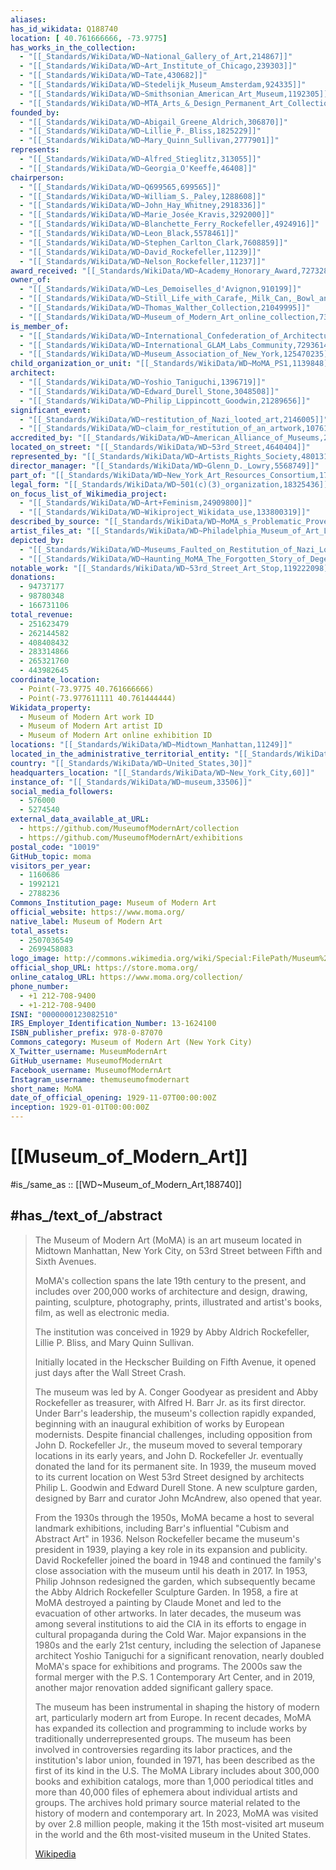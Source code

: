 ```yaml
---
aliases:
has_id_wikidata: Q188740
location: [ 40.761666666, -73.9775]
has_works_in_the_collection:
  - "[[_Standards/WikiData/WD~National_Gallery_of_Art,214867]]"
  - "[[_Standards/WikiData/WD~Art_Institute_of_Chicago,239303]]"
  - "[[_Standards/WikiData/WD~Tate,430682]]"
  - "[[_Standards/WikiData/WD~Stedelijk_Museum_Amsterdam,924335]]"
  - "[[_Standards/WikiData/WD~Smithsonian_American_Art_Museum,1192305]]"
  - "[[_Standards/WikiData/WD~MTA_Arts_&_Design_Permanent_Art_Collection,119144561]]"
founded_by:
  - "[[_Standards/WikiData/WD~Abigail_Greene_Aldrich,306870]]"
  - "[[_Standards/WikiData/WD~Lillie_P._Bliss,1825229]]"
  - "[[_Standards/WikiData/WD~Mary_Quinn_Sullivan,2777901]]"
represents:
  - "[[_Standards/WikiData/WD~Alfred_Stieglitz,313055]]"
  - "[[_Standards/WikiData/WD~Georgia_O'Keeffe,46408]]"
chairperson:
  - "[[_Standards/WikiData/WD~Q699565,699565]]"
  - "[[_Standards/WikiData/WD~William_S._Paley,1288608]]"
  - "[[_Standards/WikiData/WD~John_Hay_Whitney,2918336]]"
  - "[[_Standards/WikiData/WD~Marie_Josée_Kravis,3292000]]"
  - "[[_Standards/WikiData/WD~Blanchette_Ferry_Rockefeller,4924916]]"
  - "[[_Standards/WikiData/WD~Leon_Black,5578461]]"
  - "[[_Standards/WikiData/WD~Stephen_Carlton_Clark,7608859]]"
  - "[[_Standards/WikiData/WD~David_Rockefeller,11239]]"
  - "[[_Standards/WikiData/WD~Nelson_Rockefeller,11237]]"
award_received: "[[_Standards/WikiData/WD~Academy_Honorary_Award,727328]]"
owner_of:
  - "[[_Standards/WikiData/WD~Les_Demoiselles_d'Avignon,910199]]"
  - "[[_Standards/WikiData/WD~Still_Life_with_Carafe,_Milk_Can,_Bowl_and_Orange,18614635]]"
  - "[[_Standards/WikiData/WD~Thomas_Walther_Collection,21049995]]"
  - "[[_Standards/WikiData/WD~Museum_of_Modern_Art_online_collection,73268604]]"
is_member_of:
  - "[[_Standards/WikiData/WD~International_Confederation_of_Architectural_Museums,1110138]]"
  - "[[_Standards/WikiData/WD~International_GLAM_Labs_Community,72936141]]"
  - "[[_Standards/WikiData/WD~Museum_Association_of_New_York,125470235]]"
child_organization_or_unit: "[[_Standards/WikiData/WD~MoMA_PS1,1139848]]"
architect:
  - "[[_Standards/WikiData/WD~Yoshio_Taniguchi,1396719]]"
  - "[[_Standards/WikiData/WD~Edward_Durell_Stone,3048508]]"
  - "[[_Standards/WikiData/WD~Philip_Lippincott_Goodwin,21289656]]"
significant_event:
  - "[[_Standards/WikiData/WD~restitution_of_Nazi_looted_art,2146005]]"
  - "[[_Standards/WikiData/WD~claim_for_restitution_of_an_artwork,107614552]]"
accredited_by: "[[_Standards/WikiData/WD~American_Alliance_of_Museums,2842849]]"
located_on_street: "[[_Standards/WikiData/WD~53rd_Street,4640404]]"
represented_by: "[[_Standards/WikiData/WD~Artists_Rights_Society,4801318]]"
director_manager: "[[_Standards/WikiData/WD~Glenn_D._Lowry,5568749]]"
part_of: "[[_Standards/WikiData/WD~New_York_Art_Resources_Consortium,17148329]]"
legal_form: "[[_Standards/WikiData/WD~501(c)(3)_organization,18325436]]"
on_focus_list_of_Wikimedia_project:
  - "[[_Standards/WikiData/WD~Art+Feminism,24909800]]"
  - "[[_Standards/WikiData/WD~Wikiproject_Wikidata_use,133800319]]"
described_by_source: "[[_Standards/WikiData/WD~MoMA_s_Problematic_Provenances,58323582]]"
artist_files_at: "[[_Standards/WikiData/WD~Philadelphia_Museum_of_Art_Library_and_Archives,89574171]]"
depicted_by:
  - "[[_Standards/WikiData/WD~Museums_Faulted_on_Restitution_of_Nazi_Looted_Art,96782073]]"
  - "[[_Standards/WikiData/WD~Haunting_MoMA_The_Forgotten_Story_of_Degenerate_Dealer_Alfred_Flechtheim,107979493]]"
notable_work: "[[_Standards/WikiData/WD~53rd_Street_Art_Stop,119222098]]"
donations:
  - 94737177
  - 98780348
  - 166731106
total_revenue:
  - 251623479
  - 262144582
  - 408408432
  - 283314866
  - 265321760
  - 443982645
coordinate_location:
  - Point(-73.9775 40.761666666)
  - Point(-73.977611111 40.761444444)
Wikidata_property:
  - Museum of Modern Art work ID
  - Museum of Modern Art artist ID
  - Museum of Modern Art online exhibition ID
locations: "[[_Standards/WikiData/WD~Midtown_Manhattan,11249]]"
located_in_the_administrative_territorial_entity: "[[_Standards/WikiData/WD~Manhattan,11299]]"
country: "[[_Standards/WikiData/WD~United_States,30]]"
headquarters_location: "[[_Standards/WikiData/WD~New_York_City,60]]"
instance_of: "[[_Standards/WikiData/WD~museum,33506]]"
social_media_followers:
  - 576000
  - 5274540
external_data_available_at_URL:
  - https://github.com/MuseumofModernArt/collection
  - https://github.com/MuseumofModernArt/exhibitions
postal_code: "10019"
GitHub_topic: moma
visitors_per_year:
  - 1160686
  - 1992121
  - 2788236
Commons_Institution_page: Museum of Modern Art
official_website: https://www.moma.org/
native_label: Museum of Modern Art
total_assets:
  - 2507036549
  - 2699458083
logo_image: http://commons.wikimedia.org/wiki/Special:FilePath/Museum%20of%20Modern%20Art%20logo.svg
official_shop_URL: https://store.moma.org/
online_catalog_URL: https://www.moma.org/collection/
phone_number:
  - +1 212-708-9400
  - +1-212-708-9400
ISNI: "0000000123082510"
IRS_Employer_Identification_Number: 13-1624100
ISBN_publisher_prefix: 978-0-87070
Commons_category: Museum of Modern Art (New York City)
X_Twitter_username: MuseumModernArt
GitHub_username: MuseumofModernArt
Facebook_username: MuseumofModernArt
Instagram_username: themuseumofmodernart
short_name: MoMA
date_of_official_opening: 1929-11-07T00:00:00Z
inception: 1929-01-01T00:00:00Z
---
```


# [[Museum_of_Modern_Art]] 

#is_/same_as :: [[WD~Museum_of_Modern_Art,188740]] 

## #has_/text_of_/abstract 

> The Museum of Modern Art (MoMA) is an art museum located in Midtown Manhattan, 
> New York City, on 53rd Street between Fifth and Sixth Avenues. 
> 
> MoMA's collection spans the late 19th century to the present, 
> and includes over 200,000 works of architecture and design, drawing, painting, sculpture, photography, prints, illustrated and artist's books, film, as well as electronic media.
>
> The institution was conceived in 1929 by Abby Aldrich Rockefeller, Lillie P. Bliss, and Mary Quinn Sullivan. 
> 
> Initially located in the Heckscher Building on Fifth Avenue, 
> it opened just days after the Wall Street Crash. 
> 
> The museum was led by A. Conger Goodyear as president and Abby Rockefeller as treasurer, with Alfred H. Barr Jr. as its first director. Under Barr's leadership, the museum's collection rapidly expanded, beginning with an inaugural exhibition of works by European modernists. Despite financial challenges, including opposition from John D. Rockefeller Jr., the museum moved to several temporary locations in its early years, and John D. Rockefeller Jr. eventually donated the land for its permanent site. In 1939, the museum moved to its current location on West 53rd Street designed by architects Philip L. Goodwin and Edward Durell Stone. A new sculpture garden, designed by Barr and curator John McAndrew, also opened that year.
>
> From the 1930s through the 1950s, MoMA became a host to several landmark exhibitions, including Barr's influential "Cubism and Abstract Art" in 1936. Nelson Rockefeller became the museum's president in 1939, playing a key role in its expansion and publicity. David Rockefeller joined the board in 1948 and continued the family's close association with the museum until his death in 2017. In 1953, Philip Johnson redesigned the garden, which subsequently became the Abby Aldrich Rockefeller Sculpture Garden. In 1958, a fire at MoMA destroyed a painting by Claude Monet and led to the evacuation of other artworks. In later decades, the museum was among several institutions to aid the CIA in its efforts to engage in cultural propaganda during the Cold War. Major expansions in the 1980s and the early 21st century, including the selection of Japanese architect Yoshio Taniguchi for a significant renovation, nearly doubled MoMA's space for exhibitions and programs. The 2000s saw the formal merger with the P.S. 1 Contemporary Art Center, and in 2019, another major renovation added significant gallery space.
>
> The museum has been instrumental in shaping the history of modern art, particularly modern art from Europe. In recent decades, MoMA has expanded its collection and programming to include works by traditionally underrepresented groups. The museum has been involved in controversies regarding its labor practices, and the institution's labor union, founded in 1971, has been described as the first of its kind in the U.S. The MoMA Library includes about 300,000 books and exhibition catalogs, more than 1,000 periodical titles and more than 40,000 files of ephemera about individual artists and groups. The archives hold primary source material related to the history of modern and contemporary art. In 2023, MoMA was visited by over 2.8 million people, making it the 15th most-visited art museum in the world and the 6th most-visited museum in the United States.
>
> [Wikipedia](https://en.wikipedia.org/wiki/Museum%20of%20Modern%20Art) 

